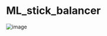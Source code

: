 # ML_stick_balancer
![image](https://github.com/aniemiec862/ML_stick_balancer/assets/72918433/f90da3a3-7e28-433b-bc0b-d4ff9a8d534b)
